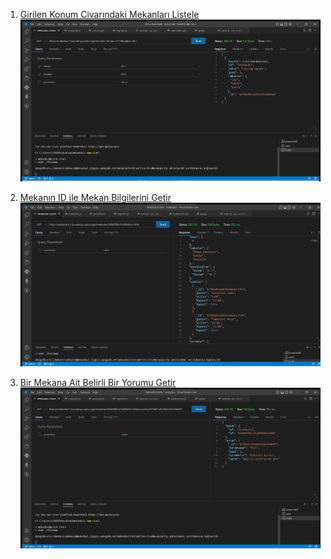 1.  [Girilen Konum Civarındaki Mekanları Listele](https://mekanbul-1.busraknya.repl.co/api/mekanlar?enlem=37.7&boylam=30.5)![Girilen Konum Civarındaki Mekanları Listele](./images/enlemboylam.png)

2.  [Mekanın ID ile Mekan Bilgilerini Getir](https://mekanbul-1.busraknya.repl.co/api/mekanlar/636d5ff8ccf1a6fbbb2e1b8d)![Mekanın ID ile Mekan Bilgilerini Getir](./images/mekanlar.png)

3.  [Bir Mekana Ait Belirli Bir Yorumu Getir](https://mekanbul-1.busraknya.repl.co/api/mekanlar/636d5ff8ccf1a6fbbb2e1b8d/yorumlar/637b97c65240a522b16f4495)![Bir Mekana Ait Belirli Bir Yorumu Getir](./images/yorumlar.png)